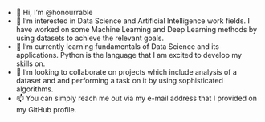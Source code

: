- 👋 Hi, I’m @honourrable
- 👀 I’m interested in Data Science and Artificial Intelligence work fields. I have worked on some Machine Learning and Deep Learning methods by using datasets to achieve the relevant goals.
- 🌱 I’m currently learning fundamentals of Data Science and its applications. Python is the language that I am excited to develop my skills on. 
- 💞️ I’m looking to collaborate on projects which include analysis of a dataset and and performing a task on it by using sophisticated algorithms.
- 📫 You can simply reach me out via my e-mail address that I provided on my GitHub profile.

<!---
honourrable/honourrable is a ✨ special ✨ repository because its `README.md` (this file) appears on your GitHub profile.
You can click the Preview link to take a look at your changes.
--->

